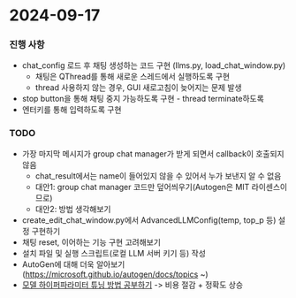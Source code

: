 # 2024-09-17

### 진행 사항
- chat_config 로드 후 채팅 생성하는 코드 구현 (llms.py, load_chat_window.py)
    - 채팅은 QThread를 통해 새로운 스레드에서 실행하도록 구현
    - thread 사용하지 않는 경우, GUI 새로고침이 늦어지는 문제 발생
- stop button을 통해 채팅 중지 가능하도록 구현 - thread terminate하도록
- 엔터키를 통해 입력하도록 구현

### TODO
- 가장 마지막 메시지가 group chat manager가 받게 되면서 callback이 호출되지 않음
    - chat_result에서는 name이 들어있지 않을 수 있어서 누가 보낸지 알 수 없음
    - 대안1: group chat manager 코드만 덮어씌우기(Autogen은 MIT 라이센스이므로)
    - 대안2: 방법 생각해보기
- create_edit_chat_window.py에서 AdvancedLLMConfig(temp, top_p 등) 설정 구현하기
- 채팅 reset, 이어하는 기능 구현 고려해보기
- 설치 파일 및 실행 스크립트(로컬 LLM 서버 키기 등) 작성
- AutoGen에 대해 더욱 알아보기(https://microsoft.github.io/autogen/docs/topics ~)
- [모델 하이퍼파라미터 튜닝 방법 공부하기](https://microsoft.github.io/autogen/docs/Use-Cases/enhanced_inference#metric-to-optimize) -> 비용 절감 + 정확도 상승

